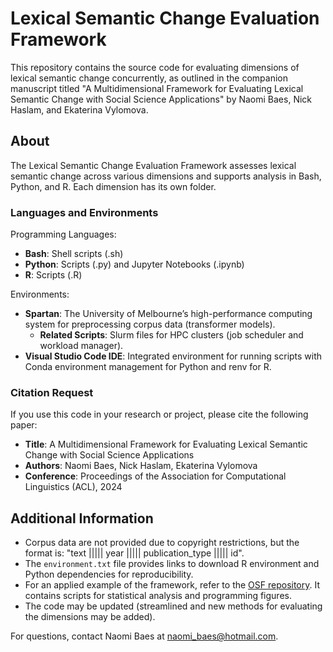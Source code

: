 # Lexical Semantic Change Evaluation Framework

This repository contains the source code for evaluating dimensions of lexical semantic change concurrently, as outlined in the companion manuscript titled "A Multidimensional Framework for Evaluating Lexical Semantic Change with Social Science Applications" by Naomi Baes, Nick Haslam, and Ekaterina Vylomova.

## About

The Lexical Semantic Change Evaluation Framework assesses lexical semantic change across various dimensions and supports analysis in Bash, Python, and R. Each dimension has its own folder.

### Languages and Environments

Programming Languages: 

- **Bash**: Shell scripts (.sh)
- **Python**: Scripts (.py) and Jupyter Notebooks (.ipynb)
- **R**: Scripts (.R)

Environments:

- **Spartan**: The University of Melbourne’s high-performance computing system for preprocessing corpus data (transformer models).
    - **Related Scripts**: Slurm files for HPC clusters (job scheduler and workload manager).
- **Visual Studio Code IDE**: Integrated environment for running scripts with Conda environment management for Python and renv for R.

### Citation Request

If you use this code in your research or project, please cite the following paper:

- **Title**: A Multidimensional Framework for Evaluating Lexical Semantic Change with Social Science Applications
- **Authors**: Naomi Baes, Nick Haslam, Ekaterina Vylomova
- **Conference**: Proceedings of the Association for Computational Linguistics (ACL), 2024

## Additional Information

- Corpus data are not provided due to copyright restrictions, but the format is: "text ||||| year ||||| publication_type ||||| id".
- The `environment.txt` file provides links to download R environment and Python dependencies for reproducibility.
- For an applied example of the framework, refer to the [OSF repository](https://osf.io/4d7ur/). It contains scripts for statistical analysis and programming figures.
- The code may be updated (streamlined and new methods for evaluating the dimensions may be added).

For questions, contact Naomi Baes at naomi_baes@hotmail.com.
